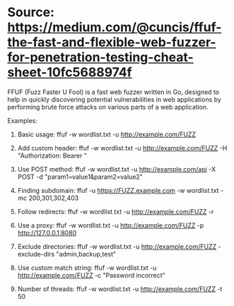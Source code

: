 # Source: https://medium.com/@cuncis/ffuf-the-fast-and-flexible-web-fuzzer-for-penetration-testing-cheat-sheet-10fc5688974f

FFUF (Fuzz Faster U Fool) is a fast web fuzzer written in Go, designed to help in quickly discovering potential vulnerabilities in web applications by performing brute force attacks on various parts of a web application.

Examples:

1. Basic usage:
ffuf -w wordlist.txt -u http://example.com/FUZZ

2. Add custom header:
ffuf -w wordlist.txt -u http://example.com/FUZZ -H "Authorization: Bearer <token>"

3. Use POST method:
ffuf -w wordlist.txt -u http://example.com/api -X POST -d "param1=value1&param2=value2"

4. Finding subdomain:
ffuf -u https://FUZZ.example.com -w wordlist.txt -mc 200,301,302,403

5. Follow redirects:
ffuf -w wordlist.txt -u http://example.com/FUZZ -r

6. Use a proxy:
ffuf -w wordlist.txt -u http://example.com/FUZZ -p http://127.0.0.1:8080

7. Exclude directories:
ffuf -w wordlist.txt -u http://example.com/FUZZ -exclude-dirs "admin,backup,test"

8. Use custom match string:
ffuf -w wordlist.txt -u http://example.com/FUZZ -c "Password incorrect"

9. Number of threads:
ffuf -w wordlist.txt -u http://example.com/FUZZ -t 50